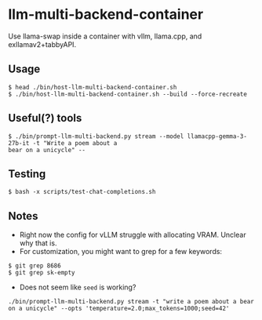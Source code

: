 # llm-multi-backend-container
Use llama-swap inside a container with vllm, llama.cpp, and exllamav2+tabbyAPI.

## Usage
```console
$ head ./bin/host-llm-multi-backend-container.sh
$ ./bin/host-llm-multi-backend-container.sh --build --force-recreate
```

## Useful(?) tools
```console
$ ./bin/prompt-llm-multi-backend.py stream --model llamacpp-gemma-3-27b-it -t "Write a poem about a
bear on a unicycle" --
```

## Testing
```console
$ bash -x scripts/test-chat-completions.sh
```

## Notes
- Right now the config for vLLM struggle with allocating VRAM. Unclear why that is.
- For customization, you might want to grep for a few keywords:
```console
$ git grep 8686
$ git grep sk-empty
```
- Does not seem like `seed` is working?
```console
./bin/prompt-llm-multi-backend.py stream -t "write a poem about a bear on a unicycle" --opts 'temperature=2.0;max_tokens=1000;seed=42'
```
